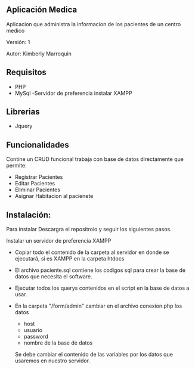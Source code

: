 ## Aplicación Medica
Aplicacion que administra la informacion de los pacientes de un centro medico 
 
 Versión: 1
 
 Autor: Kimberly Marroquin

## Requisitos
 - PHP 
 - MySql 
 -Servidor de preferencia instalar XAMPP
 
## Librerias
 -  Jquery
 
## Funcionalidades 
Contine un CRUD funcional trabaja con base de datos directamente que permite:

- Registrar Pacientes
- Editar Pacientes
- Eliminar Pacientes
- Asignar Habitacion al pacienete


 
 ## Instalación:
Para instalar Descargra el repositroio y  seguir los siguientes pasos.

Instalar  un servidor de preferencia XAMPP

- Copiar todo el contenido de la carpeta al servidor en donde se  ejecutará,  si es XAMPP en la carpeta htdocs

- El archivo paciente.sql contiene los codigos sql para crear la base de datos que necesita el software.

  
- Ejecutar todos los querys contenidos en el script en la base de datos a usar.

- En la carpeta "/form/admin"  cambiar en el archivo conexion.php los datos
   - host
   - usuario
   - password
   - nombre de la base de datos
 
   Se debe cambiar el contenido de las variables por los datos que usaremos en nuestro servidor.
 
